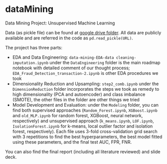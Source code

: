 # dataMining
Data Mining Project: Unsupervised Machine Learning

Data (as pickle file) can be found at [google drive folder](https://drive.google.com/drive/u/1/folders/1yw2Y3cxsSXTgbTJg5nSaLs2cwNSPhWXl). All data are publicly available and are referred in the code as `pd.read_pickle(URL)`. 
 
The project has three parts: 
- EDA and Data Engineering: `data-mining-EDA-data cleaning-imputation.ipynb` under the `DataEngineering` folder is the main roadmap notebook with detailed comment of our thought process; `EDA_Fraud_Detection_transaction-2.ipynb` is other EDA procedures we took 
- Dimensionality Reduction and Upsampling: `step2_comb.ipynb` under the `DimensionReduction` folder incorporates the steps we took as remedy to high dimensionality (PCA and autoencoder) and class imbalance (SMOTE), the other files in the folder are other things we tried
- Model Development and Evaluation: under the `Modeling` folder, you can find both supervised approaches (`Random_Forest.ipynb`, `XGBoost.ipynb` and `old_MLP.ipynb` for random forest, XGBoost, neural network, respectively) and unsupervised approach (`k_means.ipynb`, `LOF.ipynb`, `IsolationForest.ipynb` for k-means, local outlier factor and isolation forest, respectively). Each file uses 3-fold cross-validation grid search with 3 repetitions to find the best hyperparameters, the best model fitted using these parameters, and the final test AUC, FPR, FNR.

You can also find the final report (including all literature reviewed) and slide deck. 
